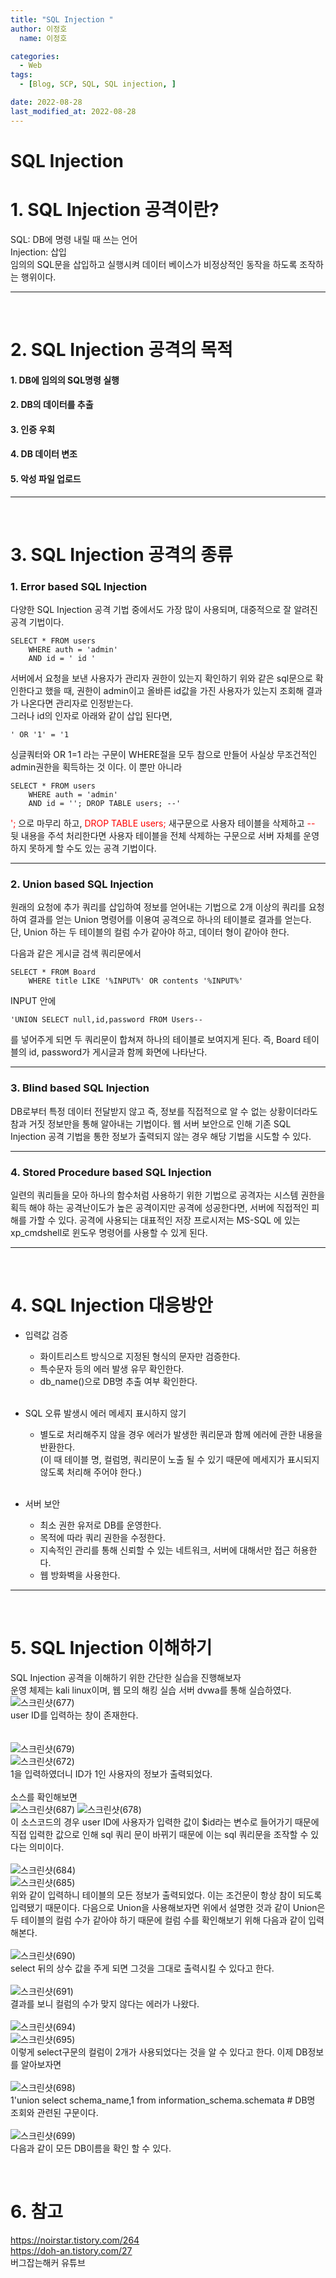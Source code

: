 ```yaml
---
title: "SQL Injection "
author: 이정호 
  name: 이정호

categories:
  - Web
tags:
  - [Blog, SCP, SQL, SQL injection, ] 

date: 2022-08-28
last_modified_at: 2022-08-28
---
```



SQL Injection  
=============
# 1. SQL Injection 공격이란?  

SQL: DB에 명령 내릴 때 쓰는 언어  
Injection: 삽입  
임의의 SQL문을 삽입하고 실행시켜 데이터 베이스가 비정상적인 동작을 하도록
조작하는 행위이다.   

***
<br>

# 2. SQL Injection 공격의 목적

#### 1. DB에 임의의 SQL명령 실행
#### 2. DB의 데이터를 추출
#### 3. 인증 우회 
#### 4. DB 데이터 변조
#### 5. 악성 파일 업로드
***
<br>

# 3. SQL Injection 공격의 종류

### 1. Error based SQL Injection   
다양한 SQL Injection 공격 기법 중에서도 가장 많이 사용되며, 대중적으로 잘 알려진 공격 기법이다.
```
SELECT * FROM users
	WHERE auth = 'admin'
	AND id = ' id '
```
서버에서 요청을 보낸 사용자가 관리자 권한이 있는지 확인하기 위와 같은 sql문으로 확인한다고 했을 때,
권한이 admin이고 올바른 id값을 가진 사용자가 있는지 조회해 결과가 나온다면 관리자로 인정받는다.    
그러나 id의 인자로 아래와 같이 삽입 된다면,
```
' OR '1' = '1
```
싱글쿼터와 OR 1=1 라는 구문이 WHERE절을 모두 참으로 만들어 사실상 무조건적인 admin권한을 획득하는 것 이다.
이 뿐만 아니라
```
SELECT * FROM users
	WHERE auth = 'admin'
	AND id = ''; DROP TABLE users; --'   
````    
<span style="color:red">';</span>
 으로 마무리 하고, <span style="color:red">DROP TABLE users;</span> 새구문으로 사용자 테이블을 삭제하고 <span style="color:red">--</span> 뒷 내용을 주석 처리한다면
사용자 테이블을 전체 삭제하는 구문으로 서버 자체를 운영하지 못하게 할 수도 있는 공격 기법이다.
***
### 2. Union based SQL Injection
원래의 요청에 추가 쿼리를 삽입하여 정보를 얻어내는 기법으로 
2개 이상의 쿼리를 요청하여 결과를 얻는 Union 명령어를 이용여 공격으로 하나의 테이블로 결과를 얻는다.  
단, Union 하는 두 테이블의 컬럼 수가 같아야 하고, 데이터 형이 같아야 한다.

다음과 같은 게시글 검색 쿼리문에서
```
SELECT * FROM Board 
	WHERE title LIKE '%INPUT%' OR contents '%INPUT%'
```
INPUT 안에
```
'UNION SELECT null,id,password FROM Users--    
```
를 넣어주게 되면 두 쿼리문이 합쳐져 하나의 테이블로 보여지게 된다.
즉, Board 테이블의 id, password가 게시글과 함께 화면에 나타난다.
***

### 3. Blind based SQL Injection   
DB로부터 특정 데이터 전달받지 않고 즉, 정보를 직접적으로 알 수 없는 상황이더라도 참과 거짓 정보만을 통해 알아내는 기법이다.
웹 서버 보안으로 인해 기존 SQL Injection 공격 기법을 통한 정보가 출력되지 않는 경우 해당 기법을 시도할 수 있다.
***

### 4. Stored Procedure based SQL Injection   
일련의 쿼리들을 모아 하나의 함수처럼 사용하기 위한 기법으로 공격자는 시스템 권한을 획득 해야 하는 
공격난이도가 높은 공격이지만 공격에 성공한다면, 서버에 직접적인 피해를 가할 수 있다.
공격에 사용되는 대표적인 저장 프로시저는 MS-SQL 에 있는 xp_cmdshell로 윈도우 명령어를 사용할 수 있게 된다.
***

<br>

# 4. SQL Injection 대응방안

* 입력값 검증   
   * 화이트리스트 방식으로 지정된 형식의 문자만 검증한다.
   * 특수문자 등의 에러 발생 유무 확인한다.  
   * db_name()으로 DB명 추출 여부 확인한다.
   
   <br>

* SQL 오류 발생시 에러 메세지 표시하지 않기
  * 별도로 처리해주지 않을 경우 에러가 발생한 쿼리문과 함께 에러에 관한 내용을 반환한다.    
   (이 때 테이블 명, 컬럼명, 쿼리문이 노출 될 수 있기 때문에 메세지가 표시되지 않도록 처리해 주어야 한다.)  
    <br>

* 서버 보안   
   * 최소 권한 유저로 DB를 운영한다.   
   * 목적에 따라 쿼리 권한을 수정한다.   
   * 지속적인 관리를 통해 신뢰할 수 있는 네트워크, 서버에 대해서만 접근 허용한다.
   * 웹 방화벽을 사용한다.   
--------------------------

<br>

# 5. SQL Injection 이해하기
SQL Injection 공격을 이해하기 위한 간단한 실습을 진행해보자  
운영 체제는 kali linux이며, 웹 모의 해킹 실습 서버 dvwa를 통해 실습하였다.        
![스크린샷(677)](https://user-images.githubusercontent.com/102301788/187028966-6c569fdc-9922-4aae-acb0-db6b717840b8.png)   
user ID를 입력하는 창이 존재한다.      
<br>    
![스크린샷(679)](https://user-images.githubusercontent.com/102301788/187028981-a57cb4c3-bc6d-4eef-bf7b-a2c3743ff0d6.png)  
![스크린샷(672)](https://user-images.githubusercontent.com/102301788/187028985-b79ebf8b-09c2-403e-ad88-d36281515c37.png)   
1을 입력하였더니 ID가 1인 사용자의 정보가 출력되었다.   
<br>
소스를 확인해보면   
![스크린샷(687)](https://user-images.githubusercontent.com/102301788/187029208-95fc44f1-cf90-4c2f-adee-fe41a06040d4.png)
![스크린샷(678)](https://user-images.githubusercontent.com/102301788/187029256-5fe03a93-ba42-4d5c-92bb-0e353478b4cd.png)   
이 소스코드의 경우 user ID에 사용자가 입력한 값이
$id라는 변수로 들어가기 때문에 직접 입력한 값으로 인해 sql 쿼리 문이 바뀌기 때문에 이는 sql 쿼리문을 조작할 수 있다는 의미이다.    
<br>
![스크린샷(684)](https://user-images.githubusercontent.com/102301788/187029014-a2be982b-a021-4456-8c81-e3cac8a76cd0.png)  
![스크린샷(685)](https://user-images.githubusercontent.com/102301788/187029016-94a548ec-c90e-4f8d-bd8c-297e1c1f1984.png)   
위와 같이 입력하니 테이블의 모든 정보가 출력되었다. 이는 조건문이 항상 참이 되도록 입력됐기 때문이다. 다음으로 Union을 사용해보자면 위에서 설명한 것과 같이 Union은 두 테이블의 컬럼 수가 같아야 하기 때문에 컬럼 수를 확인해보기 위해 다음과 같이 입력해본다.    
<br>
![스크린샷(690)](https://user-images.githubusercontent.com/102301788/187029832-e51a942c-e774-49d6-b818-d6a0e66b2714.png)   
select 뒤의 상수 값을 주게 되면 그것을 그대로 출력시킬 수 있다고 한다. 
<br>  
![스크린샷(691)](https://user-images.githubusercontent.com/102301788/187029955-a04f9230-c044-474e-a61e-8dbd61eecd8b.png)   
결과를 보니 컬럼의 수가 맞지 않다는 에러가 나왔다.    
<br>
![스크린샷(694)](https://user-images.githubusercontent.com/102301788/187030045-9e3b876b-a64b-47ff-9994-5383a4ecd622.png)    
![스크린샷(695)](https://user-images.githubusercontent.com/102301788/187030051-731fdf6b-6a6c-4250-aa6e-447e6a29be75.png)    
이렇게 select구문의 컬럼이 2개가 사용되었다는 것을 알 수 있다고 한다. 이제 DB정보를 알아보자면   
<br>
![스크린샷(698)](https://user-images.githubusercontent.com/102301788/187030394-29a70fad-9ee1-4552-8967-b5a8dfff31fe.png)     
1'union select schema_name,1 from information_schema.schemata #
DB명 조회와 관련된 구문이다.     
<br>
![스크린샷(699)](https://user-images.githubusercontent.com/102301788/187030406-832fbbc0-3d11-4fd7-9fe9-3a4aa197c9b6.png)   
다음과 같이 모든 DB이름을 확인 할 수 있다.

<br>

# 6. 참고
https://noirstar.tistory.com/264   
https://doh-an.tistory.com/27   
버그잡는해커 유튜브

